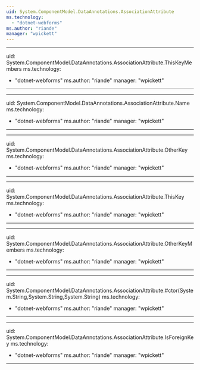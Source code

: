 ```yaml
---
uid: System.ComponentModel.DataAnnotations.AssociationAttribute
ms.technology: 
  - "dotnet-webforms"
ms.author: "riande"
manager: "wpickett"
---
```


---
uid: System.ComponentModel.DataAnnotations.AssociationAttribute.ThisKeyMembers
ms.technology: 
  - "dotnet-webforms"
ms.author: "riande"
manager: "wpickett"
---

---
uid: System.ComponentModel.DataAnnotations.AssociationAttribute.Name
ms.technology: 
  - "dotnet-webforms"
ms.author: "riande"
manager: "wpickett"
---

---
uid: System.ComponentModel.DataAnnotations.AssociationAttribute.OtherKey
ms.technology: 
  - "dotnet-webforms"
ms.author: "riande"
manager: "wpickett"
---

---
uid: System.ComponentModel.DataAnnotations.AssociationAttribute.ThisKey
ms.technology: 
  - "dotnet-webforms"
ms.author: "riande"
manager: "wpickett"
---

---
uid: System.ComponentModel.DataAnnotations.AssociationAttribute.OtherKeyMembers
ms.technology: 
  - "dotnet-webforms"
ms.author: "riande"
manager: "wpickett"
---

---
uid: System.ComponentModel.DataAnnotations.AssociationAttribute.#ctor(System.String,System.String,System.String)
ms.technology: 
  - "dotnet-webforms"
ms.author: "riande"
manager: "wpickett"
---

---
uid: System.ComponentModel.DataAnnotations.AssociationAttribute.IsForeignKey
ms.technology: 
  - "dotnet-webforms"
ms.author: "riande"
manager: "wpickett"
---
